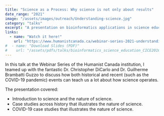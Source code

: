 ```yaml
---
title: "Science as a Process: Why science is not only about results"
date_range: "2021"
image: "/assets/images/outreach/Understanding-science.jpg"
category: "talks"
excerpt: "A presentation on bioinformatics applications in science education at the CICE Conference."
links:
  - name: "Watch it here!"
    url: "https://www.humanistcanada.ca/webinar-series-2021-understanding-science-as-a-process-why-science-is-not-all-about-results/"
#  - name: "Download Slides (PDF)"
#    url: "/assets/pdfs/talks/bioinformatics_science_education_CICE2016.pdf"
---
```


In this talk at the Webinar Series of the Humanist Canada institution, I teamed up with the fantastic Dr. Christopher DiCarlo and Dr. Guilherme Brambatti Guzzo to discuss how both historical and recent (such as the COVID-19 pandemic) events can teach us a lot about how science operates.

The presentation covered:
- Introduction to science and the nature of science.
- Case studies across history that illustrates the nature of science.
- COVID-19 case studies that illustrates the nature of science.
